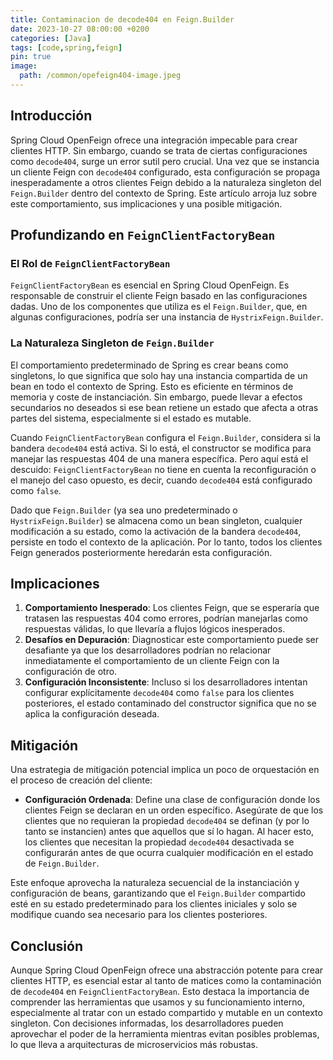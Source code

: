 ```yaml
---
title: Contaminacion de decode404 en Feign.Builder
date: 2023-10-27 08:00:00 +0200
categories: [Java]
tags: [code,spring,feign]
pin: true
image:
  path: /common/opefeign404-image.jpeg
---
```


## Introducción

Spring Cloud OpenFeign ofrece una integración impecable para crear clientes HTTP. Sin embargo, cuando se trata de ciertas configuraciones como `decode404`, surge un error sutil pero crucial. Una vez que se instancia un cliente Feign con `decode404` configurado, esta configuración se propaga inesperadamente a otros clientes Feign debido a la naturaleza singleton del `Feign.Builder` dentro del contexto de Spring. Este artículo arroja luz sobre este comportamiento, sus implicaciones y una posible mitigación.

## Profundizando en `FeignClientFactoryBean`

### El Rol de `FeignClientFactoryBean`

`FeignClientFactoryBean` es esencial en Spring Cloud OpenFeign. Es responsable de construir el cliente Feign basado en las configuraciones dadas. Uno de los componentes que utiliza es el `Feign.Builder`, que, en algunas configuraciones, podría ser una instancia de `HystrixFeign.Builder`.

### La Naturaleza Singleton de `Feign.Builder`

El comportamiento predeterminado de Spring es crear beans como singletons, lo que significa que solo hay una instancia compartida de un bean en todo el contexto de Spring. Esto es eficiente en términos de memoria y coste de instanciación. Sin embargo, puede llevar a efectos secundarios no deseados si ese bean retiene un estado que afecta a otras partes del sistema, especialmente si el estado es mutable.

Cuando `FeignClientFactoryBean` configura el `Feign.Builder`, considera si la bandera `decode404` está activa. Si lo está, el constructor se modifica para manejar las respuestas 404 de una manera específica. Pero aquí está el descuido: `FeignClientFactoryBean` no tiene en cuenta la reconfiguración o el manejo del caso opuesto, es decir, cuando `decode404` está configurado como `false`.

Dado que `Feign.Builder` (ya sea uno predeterminado o `HystrixFeign.Builder`) se almacena como un bean singleton, cualquier modificación a su estado, como la activación de la bandera `decode404`, persiste en todo el contexto de la aplicación. Por lo tanto, todos los clientes Feign generados posteriormente heredarán esta configuración.

## Implicaciones

1. **Comportamiento Inesperado**: Los clientes Feign, que se esperaría que tratasen las respuestas 404 como errores, podrían manejarlas como respuestas válidas, lo que llevaría a flujos lógicos inesperados.
2. **Desafíos en Depuración**: Diagnosticar este comportamiento puede ser desafiante ya que los desarrolladores podrían no relacionar inmediatamente el comportamiento de un cliente Feign con la configuración de otro.
3. **Configuración Inconsistente**: Incluso si los desarrolladores intentan configurar explícitamente `decode404` como `false` para los clientes posteriores, el estado contaminado del constructor significa que no se aplica la configuración deseada.

## Mitigación

Una estrategia de mitigación potencial implica un poco de orquestación en el proceso de creación del cliente:

- **Configuración Ordenada**: Define una clase de configuración donde los clientes Feign se declaran en un orden específico. Asegúrate de que los clientes que no requieran la propiedad `decode404` se definan (y por lo tanto se instancien) antes que aquellos que sí lo hagan. Al hacer esto, los clientes que necesitan la propiedad `decode404` desactivada se configurarán antes de que ocurra cualquier modificación en el estado de `Feign.Builder`.

Este enfoque aprovecha la naturaleza secuencial de la instanciación y configuración de beans, garantizando que el `Feign.Builder` compartido esté en su estado predeterminado para los clientes iniciales y solo se modifique cuando sea necesario para los clientes posteriores.

## Conclusión

Aunque Spring Cloud OpenFeign ofrece una abstracción potente para crear clientes HTTP, es esencial estar al tanto de matices como la contaminación de `decode404` en `FeignClientFactoryBean`. Esto destaca la importancia de comprender las herramientas que usamos y su funcionamiento interno, especialmente al tratar con un estado compartido y mutable en un contexto singleton. Con decisiones informadas, los desarrolladores pueden aprovechar el poder de la herramienta mientras evitan posibles problemas, lo que lleva a arquitecturas de microservicios más robustas.
